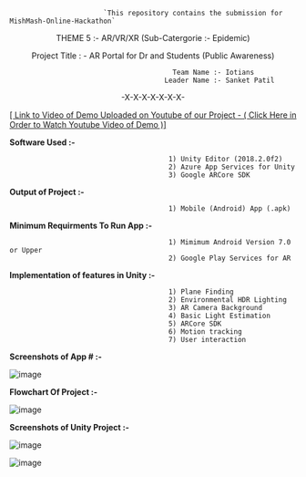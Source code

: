                            `This repository contains the submission for MishMash-Online-Hackathon` 


<p align="center"> THEME 5 :- AR/VR/XR (Sub-Catergorie :- Epidemic)</p>
<p align="center">Project Title : - AR Portal for Dr and Students (Public Awareness)</p>

                                            Team Name :- Iotians 
                                          Leader Name :- Sanket Patil             
<p align="center">-X-X-X-X-X-X-X-</p>
  
 [[ Link to Video of Demo Uploaded on Youtube of our Project   -  ( Click Here in Order to Watch Youtube Video of Demo )]](https://www.youtube.com/watch?v=gjSRocOFcNU) 


                                
                               
**Software Used :-**
                                           
                                           1) Unity Editor (2018.2.0f2)
                                           2) Azure App Services for Unity                                      
                                           3) Google ARCore SDK
 
**Output of Project :-**
      
                                           1) Mobile (Android) App (.apk)
                                           
**Minimum Requirments To Run App :-**
                         
                                           1) Mimimum Android Version 7.0 or Upper
                                           2) Google Play Services for AR
                                           
**Implementation of features in Unity :-**

                                           1) Plane Finding	
                                           2) Environmental HDR Lighting	
                                           3) AR Camera Background	
                                           4) Basic Light Estimation	
                                           5) ARCore SDK
                                           6) Motion tracking
                                           7) User interaction
                      
                      
                      
**Screenshots of App # :-**


![image](https://github.com/sanket9006/MishMash-Online-Hackathon-AR_Portal_For_Dr_and_Students/blob/master/Assets/Prefabs/login1.png)

**Flowchart Of Project :-**

![image](https://github.com/sanket9006/MishMash-Online-Hackathon-AR_Portal_For_Dr_and_Students/blob/master/Assets/Prefabs/MishMash.jpg)



**Screenshots of Unity Project :-**



![image](https://github.com/sanket9006/MishMash-Online-Hackathon-AR_Portal_For_Dr_and_Students/blob/master/Assets/Prefabs/1.PNG)

![image](https://github.com/sanket9006/MishMash-Online-Hackathon-AR_Portal_For_Dr_and_Students/blob/master/Assets/Prefabs/2.PNG)

